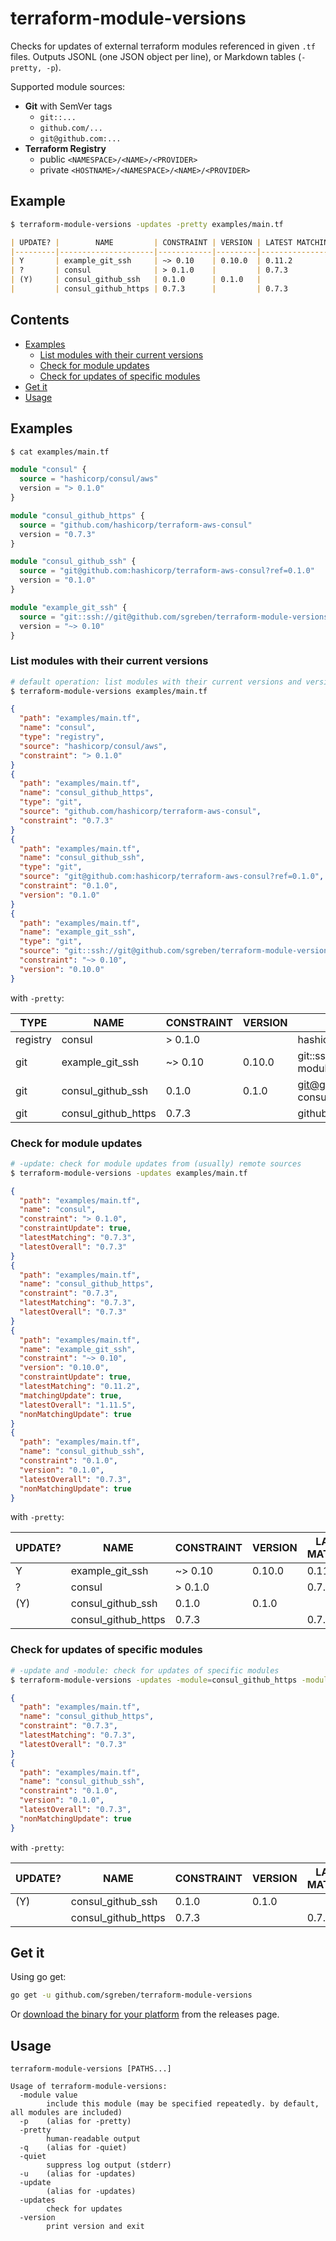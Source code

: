 # terraform-module-versions

Checks for updates of external terraform modules referenced in given `.tf` files. Outputs JSONL (one JSON object per line), or Markdown tables (`-pretty, -p`).

Supported module sources:
- **Git** with SemVer tags
  - `git::...`
  - `github.com/...`
  - `git@github.com:...`
- **Terraform Registry**
  - public `<NAMESPACE>/<NAME>/<PROVIDER>`
  - private `<HOSTNAME>/<NAMESPACE>/<NAME>/<PROVIDER>`

## Example

```sh
$ terraform-module-versions -updates -pretty examples/main.tf
```

```markdown
| UPDATE? |        NAME         | CONSTRAINT | VERSION | LATEST MATCHING | LATEST |
|---------|---------------------|------------|---------|-----------------|--------|
| Y       | example_git_ssh     | ~> 0.10    | 0.10.0  | 0.11.2          | 1.11.5 |
| ?       | consul              | > 0.1.0    |         | 0.7.3           | 0.7.3  |
| (Y)     | consul_github_ssh   | 0.1.0      | 0.1.0   |                 | 0.7.3  |
|         | consul_github_https | 0.7.3      |         | 0.7.3           | 0.7.3  |
```

## Contents

- [Examples](#examples)
  - [List modules with their current versions](#list-modules-with-their-current-versions)
  - [Check for module updates](#check-for-module-updates)
  - [Check for updates of specific modules](#check-for-updates-of-specific-modules)
- [Get it](#get-it)
- [Usage](#usage)

## Examples

```sh
$ cat examples/main.tf
```

```terraform
module "consul" {
  source = "hashicorp/consul/aws"
  version = "> 0.1.0"
}

module "consul_github_https" {
  source = "github.com/hashicorp/terraform-aws-consul"
  version = "0.7.3"
}

module "consul_github_ssh" {
  source = "git@github.com:hashicorp/terraform-aws-consul?ref=0.1.0"
  version = "0.1.0"
}

module "example_git_ssh" {
  source = "git::ssh://git@github.com/sgreben/terraform-module-versions?ref=0.10.0"
  version = "~> 0.10"
}
```

### List modules with their current versions

```sh
# default operation: list modules with their current versions and version constraints (if specified)
$ terraform-module-versions examples/main.tf
```

```json
{
  "path": "examples/main.tf",
  "name": "consul",
  "type": "registry",
  "source": "hashicorp/consul/aws",
  "constraint": "> 0.1.0"
}
{
  "path": "examples/main.tf",
  "name": "consul_github_https",
  "type": "git",
  "source": "github.com/hashicorp/terraform-aws-consul",
  "constraint": "0.7.3"
}
{
  "path": "examples/main.tf",
  "name": "consul_github_ssh",
  "type": "git",
  "source": "git@github.com:hashicorp/terraform-aws-consul?ref=0.1.0",
  "constraint": "0.1.0",
  "version": "0.1.0"
}
{
  "path": "examples/main.tf",
  "name": "example_git_ssh",
  "type": "git",
  "source": "git::ssh://git@github.com/sgreben/terraform-module-versions?ref=0.10.0",
  "constraint": "~> 0.10",
  "version": "0.10.0"
}
```

with `-pretty`:

|   TYPE   |        NAME         | CONSTRAINT | VERSION |                                 SOURCE                                 |
|----------|---------------------|------------|---------|------------------------------------------------------------------------|
| registry | consul              | > 0.1.0    |         | hashicorp/consul/aws                                                   |
| git      | example_git_ssh     | ~> 0.10    | 0.10.0  | git::ssh://git@github.com/sgreben/terraform-module-versions?ref=0.10.0 |
| git      | consul_github_ssh   | 0.1.0      | 0.1.0   | git@github.com:hashicorp/terraform-aws-consul?ref=0.1.0                |
| git      | consul_github_https | 0.7.3      |         | github.com/hashicorp/terraform-aws-consul                              |

### Check for module updates

```sh
# -update: check for module updates from (usually) remote sources
$ terraform-module-versions -updates examples/main.tf
```

```json
{
  "path": "examples/main.tf",
  "name": "consul",
  "constraint": "> 0.1.0",
  "constraintUpdate": true,
  "latestMatching": "0.7.3",
  "latestOverall": "0.7.3"
}
{
  "path": "examples/main.tf",
  "name": "consul_github_https",
  "constraint": "0.7.3",
  "latestMatching": "0.7.3",
  "latestOverall": "0.7.3"
}
{
  "path": "examples/main.tf",
  "name": "example_git_ssh",
  "constraint": "~> 0.10",
  "version": "0.10.0",
  "constraintUpdate": true,
  "latestMatching": "0.11.2",
  "matchingUpdate": true,
  "latestOverall": "1.11.5",
  "nonMatchingUpdate": true
}
{
  "path": "examples/main.tf",
  "name": "consul_github_ssh",
  "constraint": "0.1.0",
  "version": "0.1.0",
  "latestOverall": "0.7.3",
  "nonMatchingUpdate": true
}
```

with `-pretty`:

| UPDATE? |        NAME         | CONSTRAINT | VERSION | LATEST MATCHING | LATEST |
|---------|---------------------|------------|---------|-----------------|--------|
| Y       | example_git_ssh     | ~> 0.10    | 0.10.0  | 0.11.2          | 1.11.5 |
| ?       | consul              | > 0.1.0    |         | 0.7.3           | 0.7.3  |
| (Y)     | consul_github_ssh   | 0.1.0      | 0.1.0   |                 | 0.7.3  |
|         | consul_github_https | 0.7.3      |         | 0.7.3           | 0.7.3  |

### Check for updates of specific modules

```sh
# -update and -module: check for updates of specific modules
$ terraform-module-versions -updates -module=consul_github_https -module=consul_github_ssh examples/main.tf
```

```json
{
  "path": "examples/main.tf",
  "name": "consul_github_https",
  "constraint": "0.7.3",
  "latestMatching": "0.7.3",
  "latestOverall": "0.7.3"
}
{
  "path": "examples/main.tf",
  "name": "consul_github_ssh",
  "constraint": "0.1.0",
  "version": "0.1.0",
  "latestOverall": "0.7.3",
  "nonMatchingUpdate": true
}
```

with `-pretty`:

| UPDATE? |        NAME         | CONSTRAINT | VERSION | LATEST MATCHING | LATEST |
|---------|---------------------|------------|---------|-----------------|--------|
| (Y)     | consul_github_ssh   | 0.1.0      | 0.1.0   |                 | 0.7.3  |
|         | consul_github_https | 0.7.3      |         | 0.7.3           | 0.7.3  |

## Get it

Using go get:

```bash
go get -u github.com/sgreben/terraform-module-versions
```

Or [download the binary for your platform](https://github.com/sgreben/terraform-module-versions/releases/latest) from the releases page.

## Usage

```text
terraform-module-versions [PATHS...]

Usage of terraform-module-versions:
  -module value
    	include this module (may be specified repeatedly. by default, all modules are included)
  -p	(alias for -pretty)
  -pretty
    	human-readable output
  -q	(alias for -quiet)
  -quiet
    	suppress log output (stderr)
  -u	(alias for -updates)
  -update
    	(alias for -updates)
  -updates
    	check for updates
  -version
    	print version and exit
```
